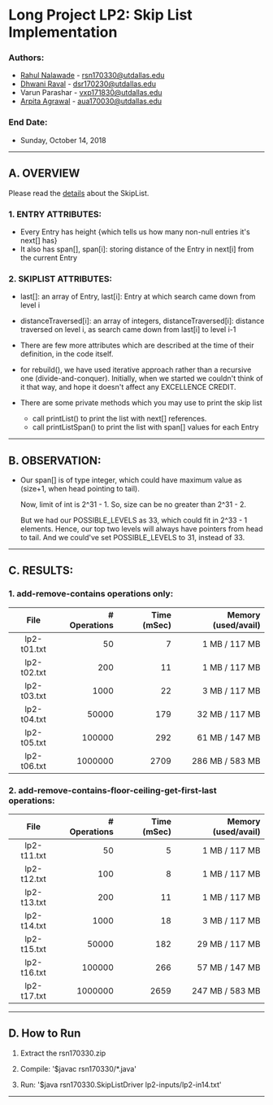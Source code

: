 # Long Project LP2: Skip List Implementation

### Authors:
 * [Rahul Nalawade](https://github.com/rahul1947) - rsn170330@utdallas.edu
 * [Dhwani Raval](https://github.com/dhwaniraval) - dsr170230@utdallas.edu
 * Varun Parashar - vxp171830@utdallas.edu
 * [Arpita Agrawal](https://github.com/ArpitaAgrawal1305) - aua170030@utdallas.edu

### End Date: 
 * Sunday, October 14, 2018
 __________________________________________________________________________

## A. OVERVIEW

Please read the [details](https://github.com/rahul1947/LP2-Skip-List-Implementation/blob/master/SkipListDetails.pdf) about the SkipList. 

### 1. ENTRY ATTRIBUTES: 

- Every Entry has height {which tells us how many non-null entries it's 
  next[] has}
- It also has span[], span[i]: storing distance of the Entry in next[i] 
  from the current Entry

### 2. SKIPLIST ATTRIBUTES: 

- last[]: an array of Entry<T>, 
  last[i]: Entry at which search came down from level i

- distanceTraversed[i]: an array of integers, 
  distanceTraversed[i]: distance traversed on level i, as search came down 
  from last[i] to level i-1

- There are few more attributes which are described at the time of their 
  definition, in the code itself.

- for rebuild(), we have used iterative approach rather than a recursive 
  one (divide-and-conquer). Initially, when we started we couldn't think 
  of it that way, and hope it doesn't affect any EXCELLENCE CREDIT.

- There are some private methods which you may use to print the skip list 
  - call printList() to print the list with next[] references. 
  - call printListSpan() to print the list with span[] values for each Entry
___________________________________________________________________________

## B. OBSERVATION:

- Our span[] is of type integer, which could have maximum value as 
  (size+1, when head pointing to tail). 
  
  Now, limit of int is 2^31 - 1. So, size can be no greater than 2^31 - 2. 
  
  But we had our POSSIBLE_LEVELS as 33, which could fit in 2^33 - 1 elements.
  Hence, our top two levels will always have pointers from head to tail. 
  And we could've set POSSIBLE_LEVELS to 31, instead of 33.
___________________________________________________________________________

## C. RESULTS:

### 1. add-remove-contains operations only:

|     File     | # Operations | Time (mSec) | Memory (used/avail) | 
|:------------:|-------------:|------------:|--------------------:| 
| lp2-t01.txt  |           50 |           7 |       1 MB / 117 MB | 
| lp2-t02.txt  |          200 |          11 |       1 MB / 117 MB | 
| lp2-t03.txt  |         1000 |          22 |       3 MB / 117 MB | 
| lp2-t04.txt  |        50000 |         179 |      32 MB / 117 MB | 
| lp2-t05.txt  |       100000 |         292 |      61 MB / 147 MB | 
| lp2-t06.txt  |      1000000 |        2709 |     286 MB / 583 MB | 
 
### 2. add-remove-contains-floor-ceiling-get-first-last operations: 

|     File     | # Operations | Time (mSec) | Memory (used/avail) | 
|:------------:|-------------:|------------:|--------------------:| 
| lp2-t11.txt  |           50 |           5 |       1 MB / 117 MB | 
| lp2-t12.txt  |          100 |           8 |       1 MB / 117 MB | 
| lp2-t13.txt  |          200 |          11 |       1 MB / 117 MB | 
| lp2-t14.txt  |         1000 |          18 |       3 MB / 117 MB | 
| lp2-t15.txt  |        50000 |         182 |      29 MB / 117 MB | 
| lp2-t16.txt  |       100000 |         266 |      57 MB / 147 MB | 
| lp2-t17.txt  |      1000000 |        2659 |     247 MB / 583 MB |  
 
___________________________________________________________________________

## D. How to Run

1. Extract the rsn170330.zip 

2. Compile: 
	'$javac rsn170330/*.java'

3. Run: 
	'$java rsn170330.SkipListDriver lp2-inputs/lp2-in14.txt'
___________________________________________________________________________
